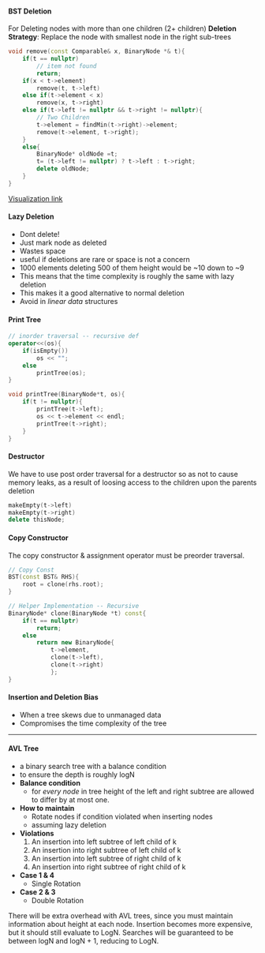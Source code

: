 #### BST Deletion
	
For Deleting nodes with more than one children (2+ children) 
<b>Deletion Strategy</b>: Replace the node with smallest node in the right sub-trees

```cpp
void remove(const Comparable& x, BinaryNode *& t){
	if(t == nullptr)
		// item not found
		return;
	if(x < t->element)
		remove(t, t->left)
	else if(t->element < x)
		remove(x, t->right)
	else if(t->left != nullptr && t->right != nullptr){
		// Two Children
		t->element = findMin(t->right)->element;
		remove(t->element, t->right);
	}
	else{
		BinaryNode* oldNode =t;	
		t= (t->left != nullptr) ? t->left : t->right;
		delete oldNode;
	}
}
```

[Visualization link](https://www.cs.usfca.edu/~galles/visualization/BST.html)

#### Lazy Deletion

- Dont delete!
- Just mark node as deleted
- Wastes space
- useful if deletions are rare or space is not a concern
- 1000 elements deleting 500 of them height would be ~10 down to ~9
- This means that the time complexity is roughly the same with lazy deletion
- This makes it a good alternative to normal deletion
- Avoid in *linear data* structures

#### Print Tree

```cpp
// inorder traversal -- recursive def
operator<<(os){
	if(isEmpty())
		os << "";
	else
		printTree(os);
}

void printTree(BinaryNode*t, os){
	if(t != nullptr){
		printTree(t->left);
		os << t->element << endl;
		printTree(t->right); 
	}
}
```

#### Destructor

We have to use post order traversal for a destructor so as not to cause memory leaks, as a result of loosing access to the children upon the parents deletion

```cpp
makeEmpty(t->left)
makeEmpty(t->right)
delete thisNode;
```

#### Copy Constructor

The copy constructor & assignment operator must be preorder traversal.

```cpp
// Copy Const
BST(const BST& RHS){
	root = clone(rhs.root);
}

// Helper Implementation -- Recursive
BinaryNode* clone(BinaryNode *t) const{
	if(t == nullptr)
		return;
	else 
		return new BinaryNode{
			t->element, 
			clone(t->left), 
			clone(t->right)
			};
}
```


#### Insertion and Deletion Bias

- When a tree skews due to unmanaged data
- Compromises the time complexity of the tree

****

#### AVL Tree

- a binary search tree with a balance condition
- to ensure the depth is roughly logN
- <b>Balance condition</b>
	- for _every node_ in tree height of the left and right subtree are allowed to differ by at most one. 
- <b>How to maintain</b>
	- Rotate nodes if condition violated when inserting nodes
	- assuming lazy deletion
- <b>Violations</b>
	1) An insertion into left subtree of left child of k
	2) An insertion into right subtree of left child of k
	3) An insertion into left subtree of right child of k
	4) An insertion into right subtree of right child of k
- <b>Case 1 & 4</b>
	- Single Rotation 
- <b>Case 2 & 3</b>
	- Double Rotation

There will be extra overhead with AVL trees, since you must maintain information about height at each node. Insertion becomes more expensive, but it should still evaluate to LogN. Searches will be guaranteed to be between logN and logN + 1, reducing to LogN. 

